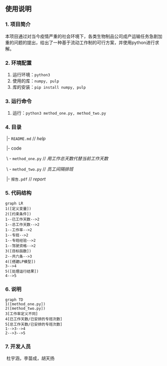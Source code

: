 ## 使用说明

### 1. 项目简介

​		本项目通过对当今疫情严重的社会环境下，各类生物制品公司成产运输任务急剧加重的问题的提出，给出了一种基于流动工作制的可行方案，并使用python进行求解。

### 2. 环境配置

1. 运行环境：`python3`
2. 使用的库：`numpy, pulp`
3. 库的安装：`pip install numpy, pulp`

### 3. 运行命令

1. 运行：`python3 method_one.py, method_two.py`

### 4. 目录

​	|- `README.md`						// *help*

​	|- code

​		\ - `method_one.py`			// *用工作总天数代替当前工作天数*

​		\ - `method_two.py`			// *员工间隔排班*

​	|- `报告.pdf`							// *report*

### 5. 代码结构

```mermaid
graph LR
1([定义变量])
2([约束条件])
1--已工作天数-->2
1--总工作天数-->2
1--工作率-->2
1--专班-->2
1--专班经验-->2
1--驾驶资格-->2
3([目标函数])
2--共六条-->3
4([搭建LP模型])
3-->4
5([处理运行结果])
4-->5
```

### 6. 说明

```mermaid
graph TD
1([method_one.py])
2([method_two.py])
3[工作率定义不同]
4[已工作天数/已安排的专班次数]
5[总工作天数/已安排的专班次数]
1-->3-->4
2-->3-->5
```



### 7. 开发人员

​	杜宇涵，李苗成，胡天扬


